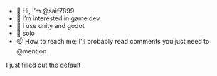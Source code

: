 - 👋 Hi, I’m @saif7899
- 👀 I’m interested in game dev
- 🌱 I use unity and godot
- 👤 solo
- 📫 How to reach me; I'll probably read comments you just need to @mention 

I just filled out the default 

<!---
saif7899/saif7899 is a ✨ special ✨ repository because its `README.md` (this file) appears on your GitHub profile.
You can click the Preview link to take a look at your changes.
--->
